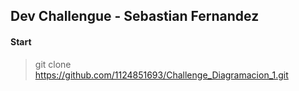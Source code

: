 ## Dev Challengue - Sebastian Fernandez

#### Start

 > git clone https://github.com/1124851693/Challenge_Diagramacion_1.git